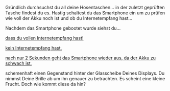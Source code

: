 Gründlich durchsuchst du all deine Hosentaschen...
in der zuletzt geprüften Tasche findest du es. Hastig schaltest du das Smartphone 
ein um zu prüfen wie voll der Akku noch ist und ob du Internetempfang hast...

Nachdem das Smartphone gebootet wurde siehst du...

[dass du vollen Internetempfang hast!](Internet/Internet.md)

[kein Internetempfang hast.](keinInternet/keinInternet.md)

[nach nur 2 Sekunden geht das Smartphone wieder aus, da der Akku zu schwach ist.](keinAkku/keinAkku.md)

schemenhaft einen Gegenstand hinter der Glasscheibe Deines Displays. Du nimmst Deine Brille ab um ihn genauer zu betrachten. Es scheint eine kleine Frucht. Doch wie kommt diese da hin?